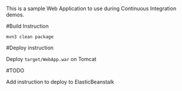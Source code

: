 This is a sample Web Application to use during Continuous Integration demos.

#Build Instruction

```dcsf
mvn3 clean package
```

#Deploy instruction

Deploy ```target/WebApp.war``` on Tomcat
 
#TODO
 
Add instruction to deploy to ElasticBeanstalk
